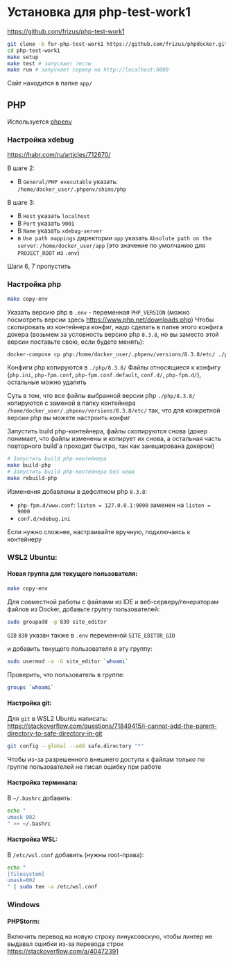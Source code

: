 # Установка для php-test-work1

https://github.com/frizus/php-test-work1

```sh
git clone -b for-php-test-work1 https://github.com/frizus/phpdocker.git php-test-work1/
cd php-test-work1
make setup
make test # запускает тесты
make run # запускает сервер на http://localhost:8080
```

Сайт находится в папке `app/`


## PHP

Используется [phpenv](https://github.com/phpenv/phpenv)


### Настройка xdebug

https://habr.com/ru/articles/712670/

В шаге 2:

* В `General/PHP executable` указать: `/home/docker_user/.phpenv/shims/php`

В шаге 3:

* В `Host` указать `localhost`
* В `Port` указать `9001`
* В `Name` указать `xdebug-server` 
* в `Use path mappings` директории `app`
указать `Absolute path on the server`: `/home/docker_user/app` (это значение по умолчанию для `PROJECT_ROOT` из `.env`)


Шаги 6, 7 пропустить 


### Настройка php

```bash
make copy-env
```
Указать версию php в `.env` - переменная `PHP_VERSION` (можно посмотреть версии здесь https://www.php.net/downloads.php)
Чтобы скопировать из контейнера конфиг, надо сделать в папке этого конфига докера (возьмем за условность
версию php `8.3.8`, но вы заместо этой версии поставьте свою, если будете менять):
```bash
docker-compose cp php:/home/docker_user/.phpenv/versions/8.3.8/etc/ ./php/8.3.8/
```
Конфиги php копируются в `./php/8.3.8/`
Файлы относящиеся к конфигу (`php.ini`, `php-fpm.conf`, `php-fpm.conf.default`, `conf.d/`, `php-fpm.d/`), 
остальные можно удалить

Суть в том, что все файлы выбранной версии php `./php/8.3.8/` копируются с заменой в папку контейнера 
`/home/docker_user/.phpenv/versions/8.3.8/etc/`
так, что для конкретной версии php вы можете настроить конфиг

Запустить build php-контейнера, файлы скопируются снова (докер понимает, что файлы изменены и копирует их снова,
а остальная часть повторного build'а проходит быстро, так как закеширована докером)
```bash
# Запустить build php-контейнера
make build-php
# Запустить build php-контейнера без кеша
make rebuild-php
```

Изменения добавлены в дефолтном php `8.3.8`:
* `php-fpm.d/www.conf`: `listen = 127.0.0.1:9000` заменен на `listen = 9000`
* `conf.d/xdebug.ini`

Если нужно сложнее, настраивайте вручную, подключаясь к контейнеру

### WSL2 Ubuntu:

#### Новая группа для текущего пользователя:

```bash
make copy-env
```

Для совместной работы с файлами из IDE и веб-серверу/генераторам файлов из Docker, добавьте группу пользователей:
```bash
sudo groupadd -g 830 site_editor
```
`GID` `830` указан также в `.env` переменной `SITE_EDITOR_GID`

и добавить текущего пользователя в эту группу:
```bash
sudo usermod -a -G site_editor `whoami`
```

Проверить, что пользователь в группе:
```bash
groups `whoami`
```

#### Настройка git:

Для `git` в WSL2 Ubuntu написать:
https://stackoverflow.com/questions/71849415/i-cannot-add-the-parent-directory-to-safe-directory-in-git
```bash
git config --global --add safe.directory "*"
```
Чтобы из-за разрешенного внешнего доступа к файлам только по группе пользователей не писал ошибку при работе

#### Настройка терминала:
В `~/.bashrc` добавить:
```bash
echo "
umask 002
" >> ~/.bashrc
```

#### Настройка WSL:
В `/etc/wsl.conf` добавить (нужны root-права):
```bash
echo "
[filesystem]
umask=002
" | sudo tee -a /etc/wsl.conf
```

### Windows

#### PHPStorm:

Включить перевод на новую строку линуксовскую, чтобы линтер не выдавал ошибки из-за перевода строк
https://stackoverflow.com/a/40472391
